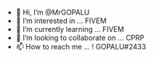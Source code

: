 - 👋 Hi, I’m @MrGOPALU
- 👀 I’m interested in ... FIVEM 
- 🌱 I’m currently learning ... FIVEM
- 💞️ I’m looking to collaborate on ... CPRP
- 📫 How to reach me ... ! GOPALU#2433

<!---
MrGOPALU/MrGOPALU is a ✨ special ✨ repository because its `README.md` (this file) appears on your GitHub profile.
You can click the Preview link to take a look at your changes.
--->
